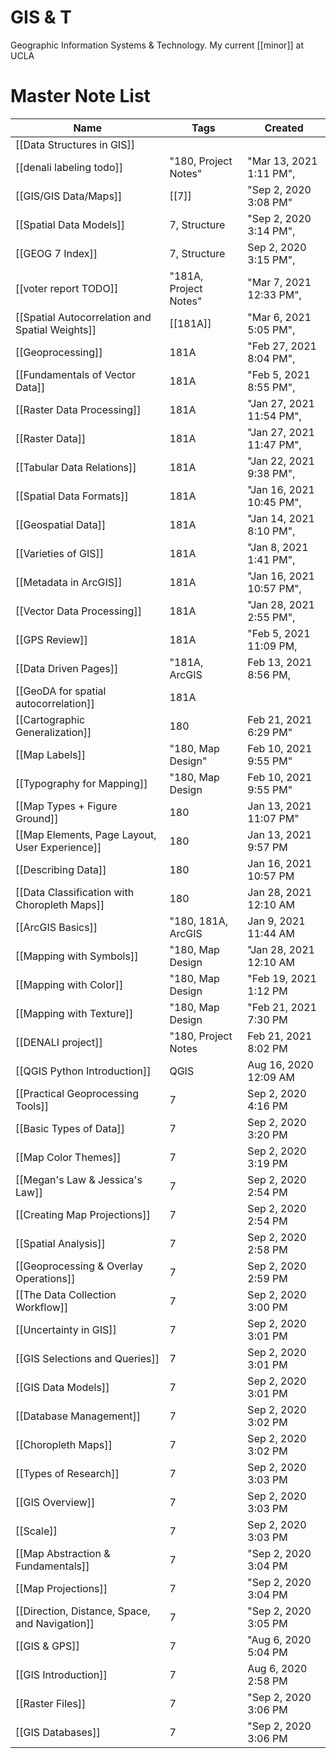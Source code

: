 # GIS & T

Geographic Information Systems & Technology. My current [[minor]] at UCLA


# Master Note List
Name|Tags|Created|
-|-|-|
[[Data Structures in GIS]]|||,
[[denali labeling todo]]|"180, Project Notes"|"Mar 13, 2021 1:11 PM",
[[GIS/GIS Data/Maps]]|[[7]]|"Sep 2, 2020 3:08 PM"
[[Spatial Data Models]]|7, Structure|"Sep 2, 2020 3:14 PM",
[[GEOG 7 Index]]|7, Structure|Sep 2, 2020 3:15 PM",
[[voter report TODO]]|"181A, Project Notes"|"Mar 7, 2021 12:33 PM",
[[Spatial Autocorrelation and Spatial Weights]]|[[181A]]|"Mar 6, 2021 5:05 PM",
[[Geoprocessing]]|181A|"Feb 27, 2021 8:04 PM",
[[Fundamentals of Vector Data]]|181A|"Feb 5, 2021 8:55 PM",
[[Raster Data Processing]]|181A|"Jan 27, 2021 11:54 PM",
[[Raster Data]]|181A|"Jan 27, 2021 11:47 PM",
[[Tabular Data Relations]]|181A|"Jan 22, 2021 9:38 PM",
[[Spatial Data Formats]]|181A|"Jan 16, 2021 10:45 PM",
[[Geospatial Data]]|181A|"Jan 14, 2021 8:10 PM",
[[Varieties of GIS]]|181A|"Jan 8, 2021 1:41 PM",
[[Metadata in ArcGIS]]|181A|"Jan 16, 2021 10:57 PM",
[[Vector Data Processing]]|181A|"Jan 28, 2021 2:55 PM",
[[GPS Review]]|181A|"Feb 5, 2021 11:09 PM,
[[Data Driven Pages]]|"181A, ArcGIS|Feb 13, 2021 8:56 PM,
[[GeoDA for spatial autocorrelation]]|181A|
[[Cartographic Generalization]]|180|Feb 21, 2021 6:29 PM"
[[Map Labels]]|"180, Map Design"|Feb 10, 2021 9:55 PM"
[[Typography for Mapping]]|"180, Map Design|Feb 10, 2021 9:55 PM"
[[Map Types + Figure Ground]]|180|Jan 13, 2021 11:07 PM"
[[Map Elements, Page Layout, User Experience]]|180|Jan 13, 2021 9:57 PM
[[Describing Data]]|180|Jan 16, 2021 10:57 PM
[[Data Classification with Choropleth Maps]]|180|Jan 28, 2021 12:10 AM
[[ArcGIS Basics]]|"180, 181A, ArcGIS|Jan 9, 2021 11:44 AM
[[Mapping with Symbols]]|"180, Map Design|"Jan 28, 2021 12:10 AM
[[Mapping with Color]]|"180, Map Design|"Feb 19, 2021 1:12 PM
[[Mapping with Texture]]|"180, Map Design|"Feb 21, 2021 7:30 PM
[[DENALI project]]|"180, Project Notes|Feb 21, 2021 8:02 PM
[[QGIS Python Introduction]]|QGIS|Aug 16, 2020 12:09 AM
[[Practical Geoprocessing Tools]]|7|Sep 2, 2020 4:16 PM
[[Basic Types of Data]]|7|Sep 2, 2020 3:20 PM
[[Map Color Themes]]|7|Sep 2, 2020 3:19 PM
[[Megan's Law & Jessica's Law]]|7|Sep 2, 2020 2:54 PM
[[Creating Map Projections]]|7|Sep 2, 2020 2:54 PM
[[Spatial Analysis]]|7|Sep 2, 2020 2:58 PM
[[Geoprocessing & Overlay Operations]]|7|Sep 2, 2020 2:59 PM
[[The Data Collection Workflow]]|7|Sep 2, 2020 3:00 PM
[[Uncertainty in GIS]]|7|Sep 2, 2020 3:01 PM
[[GIS Selections and Queries]]|7|Sep 2, 2020 3:01 PM
[[GIS Data Models]]|7|Sep 2, 2020 3:01 PM
[[Database Management]]|7|Sep 2, 2020 3:02 PM
[[Choropleth Maps]]|7|Sep 2, 2020 3:02 PM
[[Types of Research]]|7|Sep 2, 2020 3:03 PM
[[GIS Overview]]|7|Sep 2, 2020 3:03 PM
[[Scale]]|7|Sep 2, 2020 3:03 PM
[[Map Abstraction & Fundamentals]]|7|"Sep 2, 2020 3:04 PM
[[Map Projections]]|7|"Sep 2, 2020 3:04 PM
[[Direction, Distance, Space, and Navigation]]|7|"Sep 2, 2020 3:05 PM
[[GIS & GPS]]|7|"Aug 6, 2020 5:04 PM
[[GIS Introduction]]|7|Aug 6, 2020 2:58 PM
[[Raster Files]]|7|"Sep 2, 2020 3:06 PM
[[GIS Databases]]|7|"Sep 2, 2020 3:06 PM